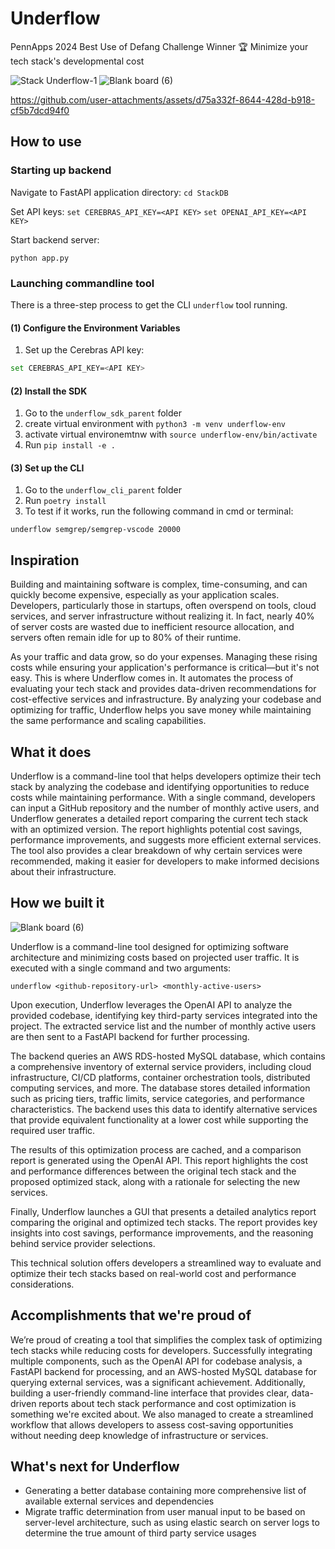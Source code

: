 # Underflow
PennApps 2024 Best Use of Defang Challenge Winner 🏆
Minimize your tech stack's developmental cost

![Stack Underflow-1](https://github.com/user-attachments/assets/ecaf0379-86c2-492f-b9ef-79fd9a5e29de)
![Blank board (6)](https://github.com/user-attachments/assets/f94681f3-4716-465b-b155-c8f0c13e2b02)

https://github.com/user-attachments/assets/d75a332f-8644-428d-b918-cf5b7dcd94f0

## How to use

### Starting up backend

Navigate to FastAPI application directory:
``` cd StackDB ```

Set API keys:
```set CEREBRAS_API_KEY=<API KEY>```
```set OPENAI_API_KEY=<API KEY>```

Start backend server:

```python app.py```

### Launching commandline tool

There is a three-step process to get the CLI `underflow` tool running.

#### (1) Configure the Environment Variables

1. Set up the Cerebras API key:

```bash
set CEREBRAS_API_KEY=<API KEY>
```

#### (2) Install the SDK

1. Go to the `underflow_sdk_parent` folder
2. create virtual environment with  `python3 -m venv underflow-env`
3. activate virtual environemtnw with  `source underflow-env/bin/activate `
4. Run `pip install -e .`

#### (3) Set up the CLI

1. Go to the `underflow_cli_parent` folder
2. Run `poetry install`
3. To test if it works, run the following command in cmd or terminal:

```
underflow semgrep/semgrep-vscode 20000
```


## Inspiration 

Building and maintaining software is complex, time-consuming, and can quickly become expensive, especially as your application scales. Developers, particularly those in startups, often overspend on tools, cloud services, and server infrastructure without realizing it. In fact, nearly 40% of server costs are wasted due to inefficient resource allocation, and servers often remain idle for up to 80% of their runtime. 

As your traffic and data grow, so do your expenses. Managing these rising costs while ensuring your application's performance is critical—but it's not easy. This is where Underflow comes in. It automates the process of evaluating your tech stack and provides data-driven recommendations for cost-effective services and infrastructure. By analyzing your codebase and optimizing for traffic, Underflow helps you save money while maintaining the same performance and scaling capabilities.

## What it does

Underflow is a command-line tool that helps developers optimize their tech stack by analyzing the codebase and identifying opportunities to reduce costs while maintaining performance. With a single command, developers can input a GitHub repository and the number of monthly active users, and Underflow generates a detailed report comparing the current tech stack with an optimized version. The report highlights potential cost savings, performance improvements, and suggests more efficient external services. The tool also provides a clear breakdown of why certain services were recommended, making it easier for developers to make informed decisions about their infrastructure.

## How we built it 

![Blank board (6)](https://github.com/user-attachments/assets/f94681f3-4716-465b-b155-c8f0c13e2b02)

Underflow is a command-line tool designed for optimizing software architecture and minimizing costs based on projected user traffic. It is executed with a single command and two arguments:

```
underflow <github-repository-url> <monthly-active-users>
```

Upon execution, Underflow leverages the OpenAI API to analyze the provided codebase, identifying key third-party services integrated into the project. The extracted service list and the number of monthly active users are then sent to a FastAPI backend for further processing.

The backend queries an AWS RDS-hosted MySQL database, which contains a comprehensive inventory of external service providers, including cloud infrastructure, CI/CD platforms, container orchestration tools, distributed computing services, and more. The database stores detailed information such as pricing tiers, traffic limits, service categories, and performance characteristics. The backend uses this data to identify alternative services that provide equivalent functionality at a lower cost while supporting the required user traffic.

The results of this optimization process are cached, and a comparison report is generated using the OpenAI API. This report highlights the cost and performance differences between the original tech stack and the proposed optimized stack, along with a rationale for selecting the new services.

Finally, Underflow launches a GUI that presents a detailed analytics report comparing the original and optimized tech stacks. The report provides key insights into cost savings, performance improvements, and the reasoning behind service provider selections.

This technical solution offers developers a streamlined way to evaluate and optimize their tech stacks based on real-world cost and performance considerations.

## Accomplishments that we're proud of   
We’re proud of creating a tool that simplifies the complex task of optimizing tech stacks while reducing costs for developers. Successfully integrating multiple components, such as the OpenAI API for codebase analysis, a FastAPI backend for processing, and an AWS-hosted MySQL database for querying external services, was a significant achievement. Additionally, building a user-friendly command-line interface that provides clear, data-driven reports about tech stack performance and cost optimization is something we're excited about. We also managed to create a streamlined workflow that allows developers to assess cost-saving opportunities without needing deep knowledge of infrastructure or services.

## What's next for Underflow 
- Generating a better database containing more comprehensive list of available external services and dependencies
- Migrate traffic determination from user manual input to be based on server-level architecture, such as using elastic search on server logs to determine the true amount of third party service usages
